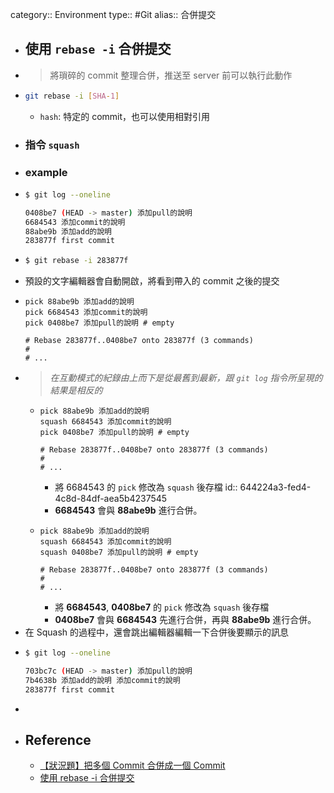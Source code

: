 category:: Environment
type:: #Git
alias:: 合併提交

- ## 使用 `rebase -i` 合併提交
- > 將瑣碎的 commit 整理合併，推送至 server 前可以執行此動作
- ```bash
  git rebase -i [SHA-1]
  ```
	- `hash`: 特定的 commit，也可以使用相對引用
- ### 指令 `squash`
- ### example
- ```bash
  $ git log --oneline
  
  0408be7 (HEAD -> master) 添加pull的說明
  6684543 添加commit的說明
  88abe9b 添加add的說明
  283877f first commit
  ```
- ```bash
  $ git rebase -i 283877f
  ```
- 預設的文字編輯器會自動開啟，將看到帶入的 commit 之後的提交
- ```plain
  pick 88abe9b 添加add的說明
  pick 6684543 添加commit的說明
  pick 0408be7 添加pull的說明 # empty
  
  # Rebase 283877f..0408be7 onto 283877f (3 commands)
  #
  # ...
  ```
- > *在互動模式的紀錄由上而下是從最舊到最新，跟 `git log` 指令所呈現的結果是相反的*
	- ```plain
	  pick 88abe9b 添加add的說明
	  squash 6684543 添加commit的說明
	  pick 0408be7 添加pull的說明 # empty
	  
	  # Rebase 283877f..0408be7 onto 283877f (3 commands)
	  #
	  # ...
	  ```
		- 將 6684543 的 `pick` 修改為 `squash` 後存檔
		  id:: 644224a3-fed4-4c8d-84df-aea5b4237545
		- **6684543** 會與 **88abe9b** 進行合併。
	- ```plain
	  pick 88abe9b 添加add的說明
	  squash 6684543 添加commit的說明
	  squash 0408be7 添加pull的說明 # empty
	  
	  # Rebase 283877f..0408be7 onto 283877f (3 commands)
	  #
	  # ...
	  ```
		- 將 **6684543**,  **0408be7** 的 `pick` 修改為 `squash` 後存檔
		- **0408be7** 會與 **6684543** 先進行合併，再與 **88abe9b** 進行合併。
- 在 Squash 的過程中，還會跳出編輯器編輯一下合併後要顯示的訊息
- ```bash
  $ git log --oneline
  
  703bc7c (HEAD -> master) 添加pull的說明
  7b4638b 添加add的說明 添加commit的說明
  283877f first commit
  ```
-
- ## Reference
	- [【狀況題】把多個 Commit 合併成一個 Commit](https://gitbook.tw/chapters/rewrite-history/merge-multiple-commits-to-one-commit)
	- [使用 rebase -i 合併提交](https://backlog.com/git-tutorial/tw/stepup/stepup7_5.html)